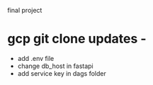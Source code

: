 final project

# gcp git clone updates -

- add .env file
- change db_host in fastapi
- add service key in dags folder
